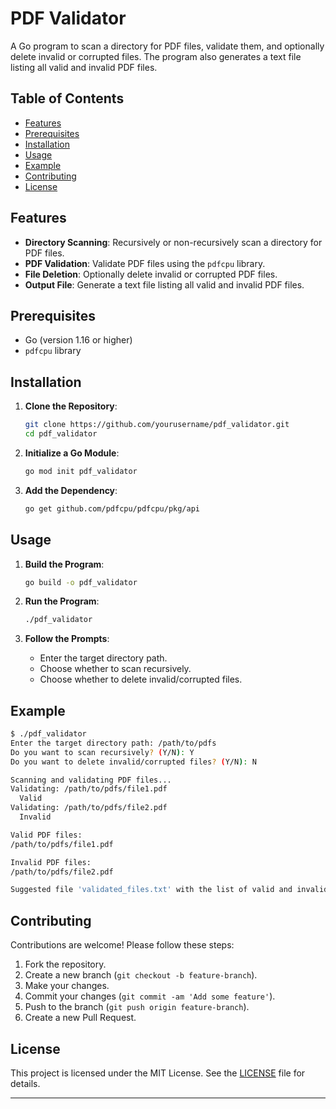 # PDF Validator

A Go program to scan a directory for PDF files, validate them, and optionally delete invalid or corrupted files. The program also generates a text file listing all valid and invalid PDF files.

## Table of Contents

- [Features](#features)
- [Prerequisites](#prerequisites)
- [Installation](#installation)
- [Usage](#usage)
- [Example](#example)
- [Contributing](#contributing)
- [License](#license)

## Features

- **Directory Scanning**: Recursively or non-recursively scan a directory for PDF files.
- **PDF Validation**: Validate PDF files using the `pdfcpu` library.
- **File Deletion**: Optionally delete invalid or corrupted PDF files.
- **Output File**: Generate a text file listing all valid and invalid PDF files.

## Prerequisites

- Go (version 1.16 or higher)
- `pdfcpu` library

## Installation

1. **Clone the Repository**:
   ```sh
   git clone https://github.com/yourusername/pdf_validator.git
   cd pdf_validator
   ```

2. **Initialize a Go Module**:
   ```sh
   go mod init pdf_validator
   ```

3. **Add the Dependency**:
   ```sh
   go get github.com/pdfcpu/pdfcpu/pkg/api
   ```

## Usage

1. **Build the Program**:
   ```sh
   go build -o pdf_validator
   ```

2. **Run the Program**:
   ```sh
   ./pdf_validator
   ```

3. **Follow the Prompts**:
   - Enter the target directory path.
   - Choose whether to scan recursively.
   - Choose whether to delete invalid/corrupted files.

## Example

```sh
$ ./pdf_validator
Enter the target directory path: /path/to/pdfs
Do you want to scan recursively? (Y/N): Y
Do you want to delete invalid/corrupted files? (Y/N): N

Scanning and validating PDF files...
Validating: /path/to/pdfs/file1.pdf
  Valid
Validating: /path/to/pdfs/file2.pdf
  Invalid

Valid PDF files:
/path/to/pdfs/file1.pdf

Invalid PDF files:
/path/to/pdfs/file2.pdf

Suggested file 'validated_files.txt' with the list of valid and invalid PDF files.
```

## Contributing

Contributions are welcome! Please follow these steps:

1. Fork the repository.
2. Create a new branch (`git checkout -b feature-branch`).
3. Make your changes.
4. Commit your changes (`git commit -am 'Add some feature'`).
5. Push to the branch (`git push origin feature-branch`).
6. Create a new Pull Request.

## License

This project is licensed under the MIT License. See the [LICENSE](LICENSE) file for details.

---
